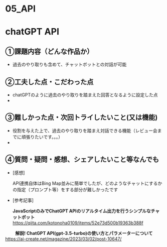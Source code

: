 # 05_API

# chatGPT API

## ①課題内容（どんな作品か）
- 過去のやり取りも含めて、チャットボットとの対話が可能

## ②工夫した点・こだわった点
- chatGPTのように過去のやり取りを踏まえた回答となるように設定した点
- 

## ③難しかった点・次回トライしたいこと(又は機能)
- 役割を与えた上で、過去のやり取りを踏まえ対話できる機能（レビュー会までに頑張りたいです。。。）
- 

## ④質問・疑問・感想、シェアしたいこと等なんでも
- [感想]

    API連携自体はBing Map並みに簡単でしたが、どのようなチャットにするかの指定（プロンプト等）をする部分が難しかったです

- [参考記事]

  ****JavaScriptのみでChatGPT APIのリアルタイム出力を行うシンプルなチャットボット****https://qiita.com/kotonoha0109/items/52e73d500b19363b388f

　　
  ****解説! ChatGPT API(gpt-3.5-turbo)の使い方とパラメーターについて****https://ai-create.net/magazine/2023/03/02/post-10647/
  
